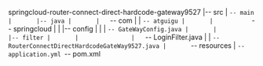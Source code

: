 springcloud-router-connect-direct-hardcode-gateway9527
|-- src
|   `-- main
|       |-- java
|       |   `-- com
|       |       `-- atguigu
|       |           `-- springcloud
|       |               |-- config
|       |               |   `-- GateWayConfig.java
|       |               |-- filter
|       |               |   `-- LoginFilter.java
|       |               `-- RouterConnectDirectHardcodeGateWay9527.java
|       `-- resources
|           `-- application.yml
`-- pom.xml
